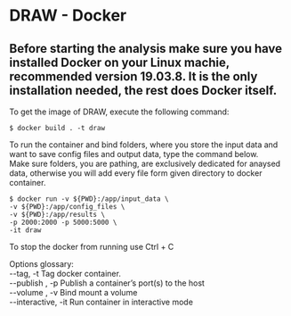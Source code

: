 # DRAW - Docker

## Before starting the analysis make sure you have installed Docker on your Linux machie, recommended version 19.03.8. It is the only installation needed, the rest does Docker itself.

To get the image of DRAW, execute the following command:
```console
$ docker build . -t draw
```

To run the container and bind folders, where you store the input data and want to save config files and output data, type the command below. \
Make sure folders, you are pathing, are exclusively dedicated for anaysed data, otherwise you will add every file form given directory to docker container.
```
$ docker run -v ${PWD}:/app/input_data \
-v ${PWD}:/app/config_files \
-v ${PWD}:/app/results \
-p 2000:2000 -p 5000:5000 \
-it draw
```

To stop the docker from running use Ctrl + C


Options glossary: \
--tag, -t Tag docker container. \
--publish , -p	Publish a container’s port(s) to the host \
--volume , -v	Bind mount a volume \
--interactive, -it Run container in interactive mode